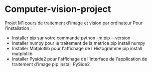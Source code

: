 # Computer-vision-project
Projet M1 cours de traitement d'image et vision par ordinateur
Pour l'installation :
- Installer pip sur votre commande python -m pip --version
- Installer numpy pour le traitement de la matrice pip install numpy
- Installer Matplotlib pour l'affichage de l'Histogramme pip install matplotlib
- Installer Pyside2 pour l'affichage de l'interface de l'application de traitement d'image pip install PySide2 
